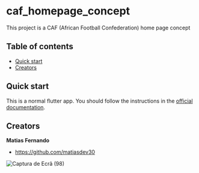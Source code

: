 # caf_homepage_concept
This project is a CAF (African Football Confederation) home page concept

## Table of contents

- [Quick start](#quick-start)
- [Creators](#creators)

## Quick start

This is a normal flutter app. You should follow the instructions in the [official documentation](https://flutter.io/docs/get-started/install).

## Creators

**Matias Fernando**

- <https://github.com/matiasdev30>

![Captura de Ecrã (98)](https://user-images.githubusercontent.com/50122963/153404507-a623a6da-7beb-473e-808b-c459950c372e.png)
